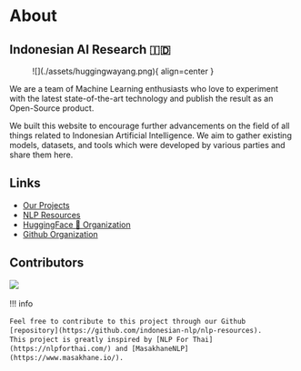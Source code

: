 # About

## Indonesian AI Research 🇮🇩

<figure markdown>
  ![](./assets/huggingwayang.png){ align=center }
</figure>

We are a team of Machine Learning enthusiasts who love to experiment with the latest state-of-the-art technology and publish the result as an Open-Source product.

We built this website to encourage further advancements on the field of all things related to Indonesian Artificial Intelligence. We aim to gather existing models, datasets, and tools which were developed by various parties and share them here.

## Links

- [Our Projects](../projects)
- [NLP Resources](../resources)
- [HuggingFace 🤗 Organization](https://huggingface.co/indonesian-nlp/)
- [Github Organization](https://github.com/indonesian-nlp/)

## Contributors

<a href="https://github.com/nlp-id/nlp-id.github.io/graphs/contributors">
  <img src="https://contrib.rocks/image?repo=nlp-id/nlp-id.github.io" />
</a>

!!! info

    Feel free to contribute to this project through our Github [repository](https://github.com/indonesian-nlp/nlp-resources).
    This project is greatly inspired by [NLP For Thai](https://nlpforthai.com/) and [MasakhaneNLP](https://www.masakhane.io/).
